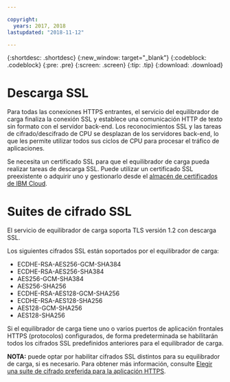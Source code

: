 ```yaml
---

copyright:
  years: 2017, 2018
lastupdated: "2018-11-12"

---
```


{:shortdesc: .shortdesc}
{:new_window: target="_blank"}
{:codeblock: .codeblock}
{:pre: .pre}
{:screen: .screen}
{:tip: .tip}
{:download: .download}

# Descarga SSL

Para todas las conexiones HTTPS entrantes, el servicio del equilibrador de carga finaliza la conexión SSL y establece una comunicación HTTP de texto sin formato con el servidor back-end. Los reconocimientos SSL y las tareas de cifrado/descifrado de CPU se desplazan de los servidores back-end, lo que les permite utilizar todos sus ciclos de CPU para procesar el tráfico de aplicaciones. 

Se necesita un certificado SSL para que el equilibrador de carga pueda realizar tareas de descarga SSL. Puede utilizar un certificado SSL preexistente o adquirir uno y gestionarlo desde el [almacén de certificados de IBM Cloud](https://control.softlayer.com/security/sslcerts). 

# Suites de cifrado SSL
El servicio de equilibrador de carga soporta TLS versión 1.2 con descarga SSL.

Los siguientes cifrados SSL están soportados por el equilibrador de carga:

* ECDHE-RSA-AES256-GCM-SHA384
* ECDHE-RSA-AES256-SHA384
* AES256-GCM-SHA384
* AES256-SHA256
* ECDHE-RSA-AES128-GCM-SHA256
* ECDHE-RSA-AES128-SHA256
* AES128-GCM-SHA256
* AES128-SHA256

Si el equilibrador de carga tiene uno o varios puertos de aplicación frontales HTTPS (protocolos) configurados, de forma predeterminada se habilitarán todos los cifrados SSL predefinidos anteriores para el equilibrador de carga. 

**NOTA:** puede optar por habilitar cifrados SSL distintos para su equilibrador de carga, si es necesario. Para obtener más información, consulte [Elegir una suite de cifrado preferida para la aplicación HTTPS](custom-ciphers.html).
